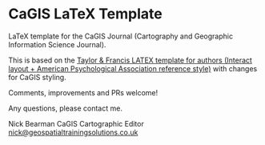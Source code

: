 # CaGIS LaTeX Template 

LaTeX template for the CaGIS Journal (Cartography and Geographic Information Science Journal). 

This is based on the [Taylor & Francis LATEX template for authors (Interact layout +
American Psychological Association reference style)](https://files.taylorandfrancis.com/InteractAPALaTeX.zip) with changes for CaGIS styling. 

Comments, improvements and PRs welcome!

Any questions, please contact me.

Nick Bearman
CaGIS Cartographic Editor
nick@geospatialtrainingsolutions.co.uk
